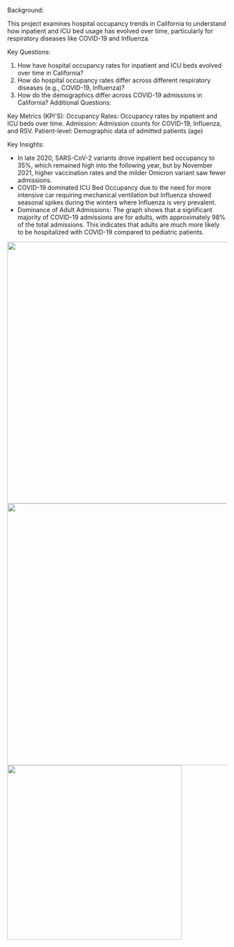 Background: 

This project examines hospital occupancy trends in California to understand how inpatient and ICU bed usage has evolved over time, particularly for respiratory diseases like COVID-19 and Influenza.

Key Questions:

1. How have hospital occupancy rates for inpatient and ICU beds evolved over time in California?
2. How do hospital occupancy rates differ across different respiratory diseases (e.g., COVID-19, Influenza)?
3. How do the demographics differ across COVID-19 admissions in California?
Additional Questions:

Key Metrics (KPI'S):
Occupancy Rates: Occupancy rates by inpatient and ICU beds over time.
Admission: Admission counts for COVID-19, Influenza, and RSV.
Patient-level: Demographic data of admitted patients (age)

Key Insights:
- In late 2020, SARS-CoV-2 variants drove inpatient bed occupancy to 35%, which remained high into the following year, but by November 2021, higher vaccination rates and the milder Omicron variant saw fewer admissions.
- COVID-19 dominated ICU Bed Occupancy due to the need for more intensive car requiring mechanical ventilation  but Influenza showed seasonal spikes during the winters where Influenza is very prevalent.
- Dominance of Adult Admissions: The graph shows that a significant majority of COVID-19 admissions are for adults, with approximately 98% of the total admissions. This indicates that adults are much more likely to be hospitalized with COVID-19 compared to pediatric patients. 


<img src="https://github.com/user-attachments/assets/107ff94e-31fc-4442-b839-d0e42cab70e7" width="600" />
<img src="https://github.com/user-attachments/assets/85f094a3-7dca-4d93-87db-bff272bfe4c2" width="600" />
<img src="https://github.com/user-attachments/assets/2a1c73d1-eacf-45a0-8fee-2cc61a40c9c6" width="400" />

